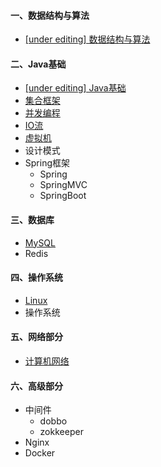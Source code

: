 #### 一、数据结构与算法

- [[under editing] 数据结构与算法](notes/数据结构与算法.md)



#### 二、Java基础

- [[under editing] Java基础](notes/JavaArchitecture/01%20Java%20基础.md)
- [集合框架](notes/JavaArchitecture/02%20Java%20集合框架.md)
- [并发编程](notes/JavaArchitecture/03%20Java%20并发编程.md)
- [IO流](notes/JavaArchitecture/04%20Java%20IO.md)
- [虚拟机](notes/JavaArchitecture/05%20Java%20虚拟机.md)
- 设计模式
- Spring框架
  - Spring
  - SpringMVC
  - SpringBoot



#### 三、数据库

- [MySQL](notes/MySQL.md)
- Redis



#### 四、操作系统

- [Linux](notes/Linux.md)
- 操作系统



#### 五、网络部分

- [计算机网络](notes/计算机网络.md)



#### 六、高级部分

- 中间件
  - dobbo
  - zokkeeper
- Nginx
- Docker